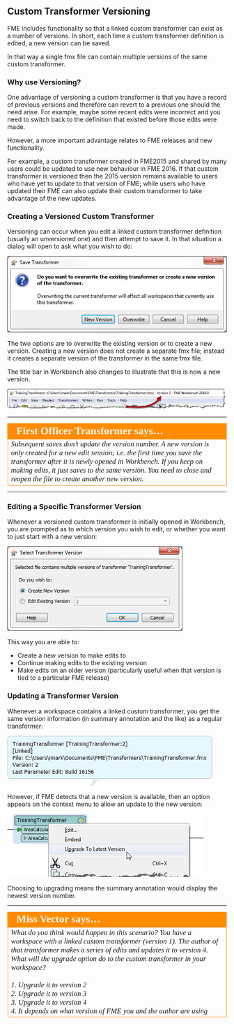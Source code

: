## Custom Transformer Versioning

FME includes functionality so that a linked custom transformer can exist as a number of versions. In short, each time a custom transformer definition is edited, a new version can be saved. 

In that way a single fmx file can contain multiple versions of the same custom transformer. 


### Why use Versioning? ###

One advantage of versioning a custom transformer is that you have a record of previous versions and therefore can revert to a previous one should the need arise. For example, maybe some recent edits were incorrect and you need to switch back to the definition that existed before those edits were made. 

However, a more important advantage relates to FME releases and new functionality.

For example, a custom transformer created in FME2015 and shared by many users could be updated to use new behaviour in FME 2016. If that custom transformer is versioned then the 2015 version remains available to users who have yet to update to that version of FME; while users who have updated their FME can also update their custom transformer to take advantage of the new updates.


### Creating a Versioned Custom Transformer ###

Versioning can occur when you edit a linked custom transformer definition (usually an unversioned one) and then attempt to save it. In that situation a dialog will open to ask what you wish to do:

![](./Images/Img3.40.CreateNewCTVersion.png)

The two options are to overwrite the existing version or to create a new version. Creating a new version does not create a separate fmx file; instead it creates a separate version of the transformer in the same fmx file.

The title bar in Workbench also changes to illustrate that this is now a new version.

![](./Images/Img3.41.NewCTVersionWBHeader.png)

---

<table style="border-spacing: 0px">
<tr>
<td style="vertical-align:middle;background-color:darkorange;border: 2px solid darkorange">
<i class="fa fa-quote-left fa-lg fa-pull-left fa-fw" style="color:white;padding-right: 12px;vertical-align:text-top"></i>
<span style="color:white;font-size:x-large;font-weight: bold;font-family:serif">First Officer Transformer says…</span>
</td>
</tr>

<tr>
<td style="border: 1px solid darkorange">
<span style="font-family:serif; font-style:italic; font-size:larger">
Subsequent saves don’t update the version number. A new version is only created for a new edit session; i.e. the first time you save the transformer after it is newly opened in Workbench. If you keep on making edits, it just saves to the same version. You need to close and reopen the file to create another new version.
</span>
</td>
</tr>
</table>

---

### Editing a Specific Transformer Version ###

Whenever a versioned custom transformer is initially opened in Workbench, you are prompted as to which version you wish to edit, or whether you want to just start with a new version:

![](./Images/Img3.42.CTEditingVersionChoice.png)

This way you are able to:

- Create a new version to make edits to
- Continue making edits to the existing version
- Make edits on an older version (particularly useful when that version is tied to a particular FME release)


### Updating a Transformer Version ###

Whenever a workspace contains a linked custom transformer, you get the same version information (in summary annotation and the like) as a regular transformer:

![](./Images/Img3.43.CTVersionSummaryAnnotation.png)

However, if FME detects that a new version is available, then an option appears on the context menu to allow an update to the new version:

![](./Images/Img3.44.CTNewVersionAvailable.png)

Choosing to upgrading means the summary annotation would display the newest version number. 

---

<table style="border-spacing: 0px">
<tr>
<td style="vertical-align:middle;background-color:darkorange;border: 2px solid darkorange">
<i class="fa fa-quote-left fa-lg fa-pull-left fa-fw" style="color:white;padding-right: 12px;vertical-align:text-top"></i>
<span style="color:white;font-size:x-large;font-weight: bold;font-family:serif">Miss Vector says…</span>
</td>
</tr>

<tr>
<td style="border: 1px solid darkorange">
<span style="font-family:serif; font-style:italic; font-size:larger">
What do you think would happen in this scenario? You have a workspace with a linked custom transformer (version 1). The author of that transformer makes a series of edits and updates it to version 4. What will the upgrade option do to the custom transformer in your workspace?
<br><br>1. Upgrade it to version 2
<br>2. Upgrade it to version 3
<br>3. Upgrade it to version 4
<br>4. It depends on what version of FME you and the author are using
</span>
</td>
</tr>
</table>


